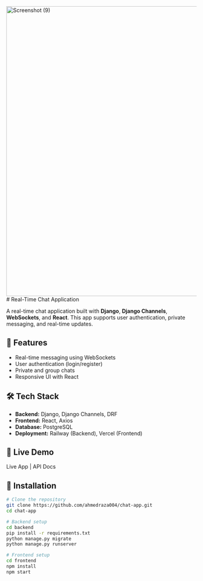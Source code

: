 <img width="1366" height="768" alt="Screenshot (9)" src="https://github.com/user-attachments/assets/f9b1da32-f1a7-406b-9344-eeb20878bbf0" />
# Real-Time Chat Application

A real-time chat application built with **Django**, **Django Channels**, **WebSockets**, and **React**. This app supports user authentication, private messaging, and real-time updates.

## 🚀 Features
- Real-time messaging using WebSockets
- User authentication (login/register)
- Private and group chats
- Responsive UI with React

## 🛠 Tech Stack
- **Backend:** Django, Django Channels, DRF
- **Frontend:** React, Axios
- **Database:** PostgreSQL
- **Deployment:** Railway (Backend), Vercel (Frontend)

## 🔗 Live Demo
Live App | API Docs

## 📂 Installation
```bash
# Clone the repository
git clone https://github.com/ahmedraza004/chat-app.git
cd chat-app

# Backend setup
cd backend
pip install -r requirements.txt
python manage.py migrate
python manage.py runserver

# Frontend setup
cd frontend
npm install
npm start
